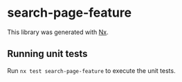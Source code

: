 # search-page-feature

This library was generated with [Nx](https://nx.dev).

## Running unit tests

Run `nx test search-page-feature` to execute the unit tests.
